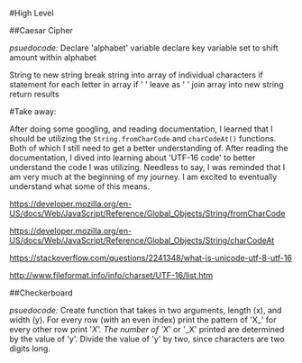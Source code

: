 #High Level

##Caesar Cipher

*psuedocode:*
Declare 'alphabet' variable
declare key variable set to shift amount within alphabet

String to new string
break string into array of individual characters
if statement for each letter in array
if ' ' leave as ' '
join array into new string
return results

#Take away:

After doing some googling, and reading documentation, I learned that I should be utilizing the ```String.fromCharCode``` and ```charCodeAt()``` functions. Both of which I still need to get a better understanding of. After reading the documentation, I dived into learning about 'UTF-16 code' to better understand the code I was utilizing. Needless to say, I was reminded that I am very much at the beginning of my journey. I am excited to eventually understand what some of this means.

https://developer.mozilla.org/en-US/docs/Web/JavaScript/Reference/Global_Objects/String/fromCharCode

https://developer.mozilla.org/en-US/docs/Web/JavaScript/Reference/Global_Objects/String/charCodeAt

https://stackoverflow.com/questions/2241348/what-is-unicode-utf-8-utf-16

http://www.fileformat.info/info/charset/UTF-16/list.htm


##Checkerboard

*psuedocode:*
Create function that takes in two arguments, length (x), and width (y).
For every row (with an even index) print the pattern of 'X_' for every other row print '_X'.
The number of 'X_' or '_X' printed are determined by the value of 'y'.
Divide the value of 'y' by two, since characters are two digits long.